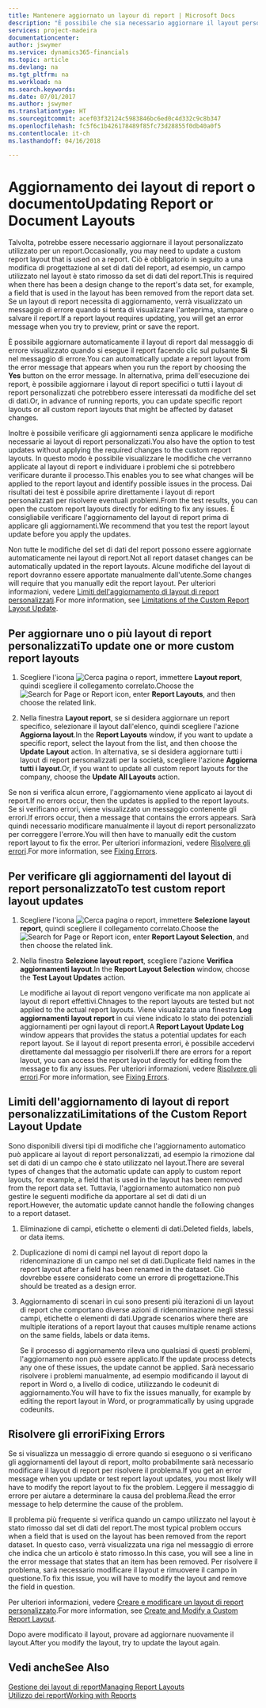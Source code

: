 ```yaml
---
title: Mantenere aggiornato un layour di report | Microsoft Docs
description: "È possibile che sia necessario aggiornare il layout personalizzato utilizzato per un report. Ciò è obbligatorio in seguito a una modifica di progettazione al set di dati del report, ad esempio, un campo utilizzato nel layout è stato rimosso da set di dati del report."
services: project-madeira
documentationcenter: 
author: jswymer
ms.service: dynamics365-financials
ms.topic: article
ms.devlang: na
ms.tgt_pltfrm: na
ms.workload: na
ms.search.keywords: 
ms.date: 07/01/2017
ms.author: jswymer
ms.translationtype: HT
ms.sourcegitcommit: acef03f32124c5983846bc6ed0c4d332c9c8b347
ms.openlocfilehash: fc5f6c1b426178489f85fc73d28855f0db40a0f5
ms.contentlocale: it-ch
ms.lasthandoff: 04/16/2018

---
```

# <a name="updating-report-or-document-layouts"></a><span data-ttu-id="d1724-104">Aggiornamento dei layout di report o documento</span><span class="sxs-lookup"><span data-stu-id="d1724-104">Updating Report or Document Layouts</span></span>
<span data-ttu-id="d1724-105">Talvolta, potrebbe essere necessario aggiornare il layout personalizzato utilizzato per un report.</span><span class="sxs-lookup"><span data-stu-id="d1724-105">Occasionally, you may need to update a custom report layout that is used on a report.</span></span> <span data-ttu-id="d1724-106">Ciò è obbligatorio in seguito a una modifica di progettazione al set di dati del report, ad esempio, un campo utilizzato nel layout è stato rimosso da set di dati del report.</span><span class="sxs-lookup"><span data-stu-id="d1724-106">This is required when there has been a design change to the report's data set, for example, a field that is used in the layout has been removed from the report data set.</span></span> <span data-ttu-id="d1724-107">Se un layout di report necessita di aggiornamento, verrà visualizzato un messaggio di errore quando si tenta di visualizzare l'anteprima, stampare o salvare il report.</span><span class="sxs-lookup"><span data-stu-id="d1724-107">If a report layout requires updating, you will get an error message when you try to preview, print or save the report.</span></span>  
  
<span data-ttu-id="d1724-108">È possibile aggiornare automaticamente il layout di report dal messaggio di errore visualizzato quando si esegue il report facendo clic sul pulsante **Sì** nel messaggio di errore.</span><span class="sxs-lookup"><span data-stu-id="d1724-108">You can automatically update a report layout from the error message that appears when you run the report by choosing the **Yes** button on the error message.</span></span> <span data-ttu-id="d1724-109">In alternativa, prima dell'esecuzione dei report, è possibile aggiornare i layout di report specifici o tutti i layout di report personalizzati che potrebbero essere interessati da modifiche del set di dati.</span><span class="sxs-lookup"><span data-stu-id="d1724-109">Or, in advance of running reports, you can update specific report layouts or all custom report layouts that might be affected by dataset changes.</span></span>  
  
<span data-ttu-id="d1724-110">Inoltre è possibile verificare gli aggiornamenti senza applicare le modifiche necessarie ai layout di report personalizzati.</span><span class="sxs-lookup"><span data-stu-id="d1724-110">You also have the option to test updates without applying the required changes to the custom report layouts.</span></span> <span data-ttu-id="d1724-111">In questo modo è possibile visualizzare le modifiche che verranno applicate al layout di report e individuare i problemi che si potrebbero verificare durante il processo.</span><span class="sxs-lookup"><span data-stu-id="d1724-111">This enables you to see what changes will be applied to the report layout and identify possible issues in the process.</span></span> <span data-ttu-id="d1724-112">Dai risultati dei test è possibile aprire direttamente i layout di report personalizzati per risolvere eventuali problemi.</span><span class="sxs-lookup"><span data-stu-id="d1724-112">From the test results, you can open the custom report layouts directly for editing to fix any issues.</span></span> <span data-ttu-id="d1724-113">È consigliabile verificare l'aggiornamento del layout di report prima di applicare gli aggiornamenti.</span><span class="sxs-lookup"><span data-stu-id="d1724-113">We recommend that you test the report layout update before you apply the updates.</span></span>  
  
<span data-ttu-id="d1724-114">Non tutte le modifiche del set di dati del report possono essere aggiornate automaticamente nei layout di report.</span><span class="sxs-lookup"><span data-stu-id="d1724-114">Not all report dataset changes can be automatically updated in the report layouts.</span></span> <span data-ttu-id="d1724-115">Alcune modifiche del layout di report dovranno essere apportate manualmente dall'utente.</span><span class="sxs-lookup"><span data-stu-id="d1724-115">Some changes will require that you manually edit the report layout.</span></span> <span data-ttu-id="d1724-116">Per ulteriori informazioni, vedere [Limiti dell'aggiornamento di layout di report personalizzati](ui-update-report-layouts.md#UpdateLimitations).</span><span class="sxs-lookup"><span data-stu-id="d1724-116">For more information, see [Limitations of the Custom Report Layout Update](ui-update-report-layouts.md#UpdateLimitations).</span></span>  
  
## <a name="to-update-one-or-more-custom-report-layouts"></a><span data-ttu-id="d1724-117">Per aggiornare uno o più layout di report personalizzati</span><span class="sxs-lookup"><span data-stu-id="d1724-117">To update one or more custom report layouts</span></span>  
  
1.  <span data-ttu-id="d1724-118">Scegliere l'icona ![Cerca pagina o report](media/ui-search/search_small.png "icona Cerca pagina o report"), immettere **Layout report**, quindi scegliere il collegamento correlato.</span><span class="sxs-lookup"><span data-stu-id="d1724-118">Choose the ![Search for Page or Report](media/ui-search/search_small.png "Search for Page or Report icon") icon, enter **Report Layouts**, and then choose the related link.</span></span>  
  
2.  <span data-ttu-id="d1724-119">Nella finestra **Layout report**, se si desidera aggiornare un report specifico, selezionare il layout dall'elenco, quindi scegliere l'azione **Aggiorna layout**.</span><span class="sxs-lookup"><span data-stu-id="d1724-119">In the **Report Layouts** window, if you want to update a specific report, select the layout from the list, and then choose the **Update Layout** action.</span></span> <span data-ttu-id="d1724-120">In alternativa, se si desidera aggiornare tutti i layout di report personalizzati per la società, scegliere l'azione **Aggiorna tutti i layout**.</span><span class="sxs-lookup"><span data-stu-id="d1724-120">Or, if you want to update all custom report layouts for the company, choose the **Update All Layouts** action.</span></span>  

<span data-ttu-id="d1724-121">Se non si verifica alcun errore, l'aggiornamento viene applicato ai layout di report.</span><span class="sxs-lookup"><span data-stu-id="d1724-121">If no errors occur, then the updates is applied to the report layouts.</span></span> <span data-ttu-id="d1724-122">Se si verificano errori, viene visualizzato un messaggio contenente gli errori.</span><span class="sxs-lookup"><span data-stu-id="d1724-122">If errors occur, then a message that contains the errors appears.</span></span> <span data-ttu-id="d1724-123">Sarà quindi necessario modificare manualmente il layout di report personalizzato per correggere l'errore.</span><span class="sxs-lookup"><span data-stu-id="d1724-123">You will then have to manually edit the custom report layout to fix the error.</span></span> <span data-ttu-id="d1724-124">Per ulteriori informazioni, vedere [Risolvere gli errori](ui-update-report-layouts.md#FixErrors).</span><span class="sxs-lookup"><span data-stu-id="d1724-124">For more information, see [Fixing Errors](ui-update-report-layouts.md#FixErrors).</span></span>  

## <a name="to-test-custom-report-layout-updates"></a><span data-ttu-id="d1724-125">Per verificare gli aggiornamenti del layout di report personalizzato</span><span class="sxs-lookup"><span data-stu-id="d1724-125">To test custom report layout updates</span></span>  
  
1. <span data-ttu-id="d1724-126">Scegliere l'icona ![Cerca pagina o report](media/ui-search/search_small.png "icona Cerca pagina o report"), immettere **Selezione layout report**, quindi scegliere il collegamento correlato.</span><span class="sxs-lookup"><span data-stu-id="d1724-126">Choose the ![Search for Page or Report](media/ui-search/search_small.png "Search for Page or Report icon") icon, enter **Report Layout Selection**, and then choose the related link.</span></span>  
  
2. <span data-ttu-id="d1724-127">Nella finestra **Selezione layout report**, scegliere l'azione **Verifica aggiornamenti layout**.</span><span class="sxs-lookup"><span data-stu-id="d1724-127">In the **Report Layout Selection** window, choose the **Test Layout Updates** action.</span></span>  
  
   <span data-ttu-id="d1724-128">Le modifiche ai layout di report vengono verificate ma non applicate ai layout di report effettivi.</span><span class="sxs-lookup"><span data-stu-id="d1724-128">Chnages to the report layouts are tested but not applied to the actual report layouts.</span></span> <span data-ttu-id="d1724-129">Viene visualizzata una finestra **Log aggiornamenti layout report** in cui viene indicato lo stato dei potenziali aggiornamenti per ogni layout di report.</span><span class="sxs-lookup"><span data-stu-id="d1724-129">A **Report Layout Update Log** window appears that provides the status a potential updates for each report layout.</span></span> <span data-ttu-id="d1724-130">Se il layout di report presenta errori, è possibile accedervi direttamente dal messaggio per risolverli.</span><span class="sxs-lookup"><span data-stu-id="d1724-130">If there are errors for a report layout, you can access the report layout directly for editing from the message to fix any issues.</span></span> <span data-ttu-id="d1724-131">Per ulteriori informazioni, vedere [Risolvere gli errori](ui-update-report-layouts.md#FixErrors).</span><span class="sxs-lookup"><span data-stu-id="d1724-131">For more information, see [Fixing Errors](ui-update-report-layouts.md#FixErrors).</span></span>  
  
##  <a name="UpdateLimitations"></a> <span data-ttu-id="d1724-132">Limiti dell'aggiornamento di layout di report personalizzati</span><span class="sxs-lookup"><span data-stu-id="d1724-132">Limitations of the Custom Report Layout Update</span></span>  
 <span data-ttu-id="d1724-133">Sono disponibili diversi tipi di modifiche che l'aggiornamento automatico può applicare ai layout di report personalizzati, ad esempio la rimozione dal set di dati di un campo che è stato utilizzato nel layout.</span><span class="sxs-lookup"><span data-stu-id="d1724-133">There are several types of changes that the automatic update can apply to custom report layouts, for example, a field that is used in the layout has been removed from the report data set.</span></span> <span data-ttu-id="d1724-134">Tuttavia, l'aggiornamento automatico non può gestire le seguenti modifiche da apportare al set di dati di un report.</span><span class="sxs-lookup"><span data-stu-id="d1724-134">However, the automatic update cannot handle the following changes to a report dataset.</span></span>  
  
1. <span data-ttu-id="d1724-135">Eliminazione di campi, etichette o elementi di dati.</span><span class="sxs-lookup"><span data-stu-id="d1724-135">Deleted fields, labels, or data items.</span></span>  
  
2. <span data-ttu-id="d1724-136">Duplicazione di nomi di campi nel layout di report dopo la ridenominazione di un campo nel set di dati.</span><span class="sxs-lookup"><span data-stu-id="d1724-136">Duplicate field names in the report layout after a field has been renamed in the dataset.</span></span> <span data-ttu-id="d1724-137">Ciò dovrebbe essere considerato come un errore di progettazione.</span><span class="sxs-lookup"><span data-stu-id="d1724-137">This should be treated as a design error.</span></span>  
  
3. <span data-ttu-id="d1724-138">Aggiornamento di scenari in cui sono presenti più iterazioni di un layout di report che comportano diverse azioni di ridenominazione negli stessi campi, etichette o elementi di dati.</span><span class="sxs-lookup"><span data-stu-id="d1724-138">Upgrade scenarios where there are multiple iterations of a report layout that causes multiple rename actions on the same fields, labels or data items.</span></span>  
  
   <span data-ttu-id="d1724-139">Se il processo di aggiornamento rileva uno qualsiasi di questi problemi, l'aggiornamento non può essere applicato.</span><span class="sxs-lookup"><span data-stu-id="d1724-139">If the update process detects any one of these issues, the update cannot be applied.</span></span> <span data-ttu-id="d1724-140">Sarà necessario risolvere i problemi manualmente, ad esempio modificando il layout di report in Word o, a livello di codice, utilizzando le codeunit di aggiornamento.</span><span class="sxs-lookup"><span data-stu-id="d1724-140">You will have to fix the issues manually, for example by editing the report layout in Word, or programmatically by using upgrade codeunits.</span></span>  
  
##  <a name="FixErrors"></a> <span data-ttu-id="d1724-141">Risolvere gli errori</span><span class="sxs-lookup"><span data-stu-id="d1724-141">Fixing Errors</span></span>  
 <span data-ttu-id="d1724-142">Se si visualizza un messaggio di errore quando si eseguono o si verificano gli aggiornamenti del layout di report, molto probabilmente sarà necessario modificare il layout di report per risolvere il problema.</span><span class="sxs-lookup"><span data-stu-id="d1724-142">If you get an error message when you update or test report layout updates, you most likely will have to modify the report layout to fix the problem.</span></span> <span data-ttu-id="d1724-143">Leggere il messaggio di errore per aiutare a determinare la causa del problema.</span><span class="sxs-lookup"><span data-stu-id="d1724-143">Read the error message to help determine the cause of the problem.</span></span>  
  
 <span data-ttu-id="d1724-144">Il problema più frequente si verifica quando un campo utilizzato nel layout è stato rimosso dal set di dati del report.</span><span class="sxs-lookup"><span data-stu-id="d1724-144">The most typical problem occurs when a field that is used on the layout has been removed from the report dataset.</span></span> <span data-ttu-id="d1724-145">In questo caso, verrà visualizzata una riga nel messaggio di errore che indica che un articolo è stato rimosso.</span><span class="sxs-lookup"><span data-stu-id="d1724-145">In this case, you will see a line in the error message that states that an item has been removed.</span></span> <span data-ttu-id="d1724-146">Per risolvere il problema, sarà necessario modificare il layout e rimuovere il campo in questione.</span><span class="sxs-lookup"><span data-stu-id="d1724-146">To fix this issue, you will have to modify the layout and remove the field in question.</span></span>  
  
 <span data-ttu-id="d1724-147">Per ulteriori informazioni, vedere [Creare e modificare un layout di report personalizzato](ui-how-create-custom-report-layout.md#ModifyCustomLayout).</span><span class="sxs-lookup"><span data-stu-id="d1724-147">For more information, see [Create and Modify a Custom Report Layout](ui-how-create-custom-report-layout.md#ModifyCustomLayout).</span></span>  
  
 <span data-ttu-id="d1724-148">Dopo avere modificato il layout, provare ad aggiornare nuovamente il layout.</span><span class="sxs-lookup"><span data-stu-id="d1724-148">After you modify the layout, try to update the layout again.</span></span>  
  
## <a name="see-also"></a><span data-ttu-id="d1724-149">Vedi anche</span><span class="sxs-lookup"><span data-stu-id="d1724-149">See Also</span></span>  
 [<span data-ttu-id="d1724-150">Gestione dei layout di report</span><span class="sxs-lookup"><span data-stu-id="d1724-150">Managing Report Layouts</span></span>](ui-manage-report-layouts.md)  
 [<span data-ttu-id="d1724-151">Utilizzo dei report</span><span class="sxs-lookup"><span data-stu-id="d1724-151">Working with Reports</span></span>](ui-work-report.md)  
